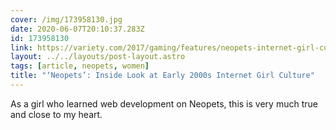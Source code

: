 ```yaml
---
cover: /img/173958130.jpg
date: 2020-06-07T20:10:37.283Z
id: 173958130
link: https://variety.com/2017/gaming/features/neopets-internet-girl-culture-1202897761/
layout: ../../layouts/post-layout.astro
tags: [article, neopets, women]
title: "‘Neopets’: Inside Look at Early 2000s Internet Girl Culture"
---
```


As a girl who learned web development on Neopets, this is very much true and close to my heart.
